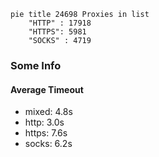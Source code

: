 
```mermaid
pie title 24698 Proxies in list
    "HTTP" : 17918
    "HTTPS": 5981
    "SOCKS" : 4719
```

### Some Info
#### Average Timeout

- mixed: 4.8s
- http: 3.0s
- https: 7.6s
- socks: 6.2s